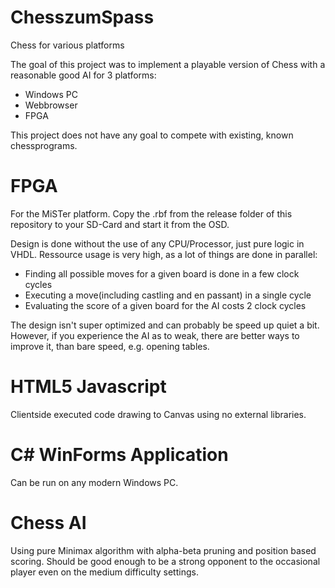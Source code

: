 # ChesszumSpass
Chess for various platforms

The goal of this project was to implement a playable version of Chess with a reasonable good AI
for 3 platforms: 
 - Windows PC
 - Webbrowser
 - FPGA

This project does not have any goal to compete with existing, known chessprograms.

# FPGA

For the MiSTer platform. Copy the .rbf from the release folder of this repository to your SD-Card and start it from the OSD.

Design is done without the use of any CPU/Processor, just pure logic in VHDL.
Ressource usage is very high, as a lot of things are done in parallel:
- Finding all possible moves for a given board is done in a few clock cycles
- Executing a move(including castling and en passant) in a single cycle
- Evaluating the score of a given board for the AI costs 2 clock cycles

The design isn't super optimized and can probably be speed up quiet a bit.
However, if you experience the AI as to weak, there are better ways to improve it, than bare speed, e.g. opening tables.

# HTML5 Javascript

Clientside executed code drawing to Canvas using no external libraries.

# C# WinForms Application

Can be run on any modern Windows PC.

# Chess AI

Using pure Minimax algorithm with alpha-beta pruning and position based scoring.
Should be good enough to be a strong opponent to the occasional player even on the medium difficulty settings.